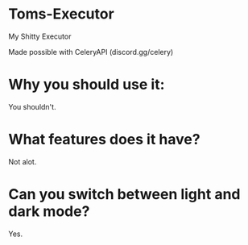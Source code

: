 # Toms-Executor
My Shitty Executor

Made possible with CeleryAPI (discord.gg/celery)

# Why you should use it:

You shouldn't.

# What features does it have?

Not alot.

# Can you switch between light and dark mode?

Yes.

